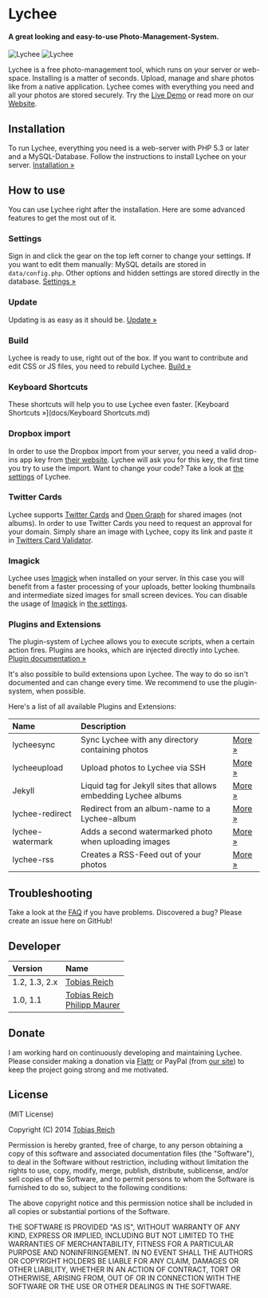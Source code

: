 # Lychee

#### A great looking and easy-to-use Photo-Management-System.

![Lychee](http://l.electerious.com/uploads/big/136b4779d133a94666d5f0d151b8ea2f.png)
![Lychee](http://l.electerious.com/uploads/big/580f1300f884c330fa34b652decb0571.png)

Lychee is a free photo-management tool, which runs on your server or web-space. Installing is a matter of seconds. Upload, manage and share photos like from a native application. Lychee comes with everything you need and all your photos are stored securely. Try the [Live Demo](http://electerious.com/lychee_demo/) or read more on our [Website](http://lychee.electerious.com).

## Installation

To run Lychee, everything you need is a web-server with PHP 5.3 or later and a MySQL-Database. Follow the instructions to install Lychee on your server. [Installation &#187;](docs/Installation.md)

## How to use

You can use Lychee right after the installation. Here are some advanced features to get the most out of it.

### Settings

Sign in and click the gear on the top left corner to change your settings. If you want to edit them manually: MySQL details are stored in `data/config.php`. Other options and hidden settings are stored directly in the database. [Settings &#187;](docs/Settings.md)

### Update

Updating is as easy as it should be.  [Update &#187;](docs/Update.md)

### Build

Lychee is ready to use, right out of the box. If you want to contribute and edit CSS or JS files, you need to rebuild Lychee. [Build &#187;](docs/Build.md)

### Keyboard Shortcuts

These shortcuts will help you to use Lychee even faster. [Keyboard Shortcuts &#187;](docs/Keyboard Shortcuts.md)

### Dropbox import

In order to use the Dropbox import from your server, you need a valid drop-ins app key from [their website](https://www.dropbox.com/developers/apps/create). Lychee will ask you for this key, the first time you try to use the import. Want to change your code? Take a look at [the settings](docs/Settings.md) of Lychee.

### Twitter Cards

Lychee supports [Twitter Cards](https://dev.twitter.com/docs/cards) and [Open Graph](http://opengraphprotocol.org) for shared images (not albums). In order to use Twitter Cards you need to request an approval for your domain. Simply share an image with Lychee, copy its link and paste it in [Twitters Card Validator](https://dev.twitter.com/docs/cards/validation/validator).

### Imagick

Lychee uses [Imagick](http://www.imagemagick.org) when installed on your server. In this case you will benefit from a faster processing of your uploads, better looking thumbnails and intermediate sized images for small screen devices. You can disable the usage of [Imagick](http://www.imagemagick.org) in [the settings](docs/Settings.md).

### Plugins and Extensions

The plugin-system of Lychee allows you to execute scripts, when a certain action fires. Plugins are hooks, which are injected directly into Lychee. [Plugin documentation &#187;](docs/Plugins.md)

It's also possible to build extensions upon Lychee. The way to do so isn't documented and can change every time. We recommend to use the plugin-system, when possible.

Here's a list of all available Plugins and Extensions:

| Name | Description | |
|:-----------|:------------|:------------|
| lycheesync | Sync Lychee with any directory containing photos | [More &#187;](https://github.com/GustavePate/lycheesync) |
| lycheeupload | Upload photos to Lychee via SSH | [More &#187;](https://github.com/r0x0r/lycheeupload) |
| Jekyll | Liquid tag for Jekyll sites that allows embedding Lychee albums | [More &#187;](https://gist.github.com/tobru/9171700) |
| lychee-redirect | Redirect from an album-name to a Lychee-album | [More &#187;](https://github.com/electerious/lychee-redirect) |
| lychee-watermark | Adds a second watermarked photo when uploading images | [More &#187;](https://github.com/electerious/lychee-watermark) |
| lychee-rss | Creates a RSS-Feed out of your photos | [More &#187;](https://github.com/cternes/Lychee-RSS) |

## Troubleshooting

Take a look at the [FAQ](docs/FAQ.md) if you have problems. Discovered a bug? Please create an issue here on GitHub!

## Developer
| Version | Name |
|:-----------|:------------|
| 1.2, 1.3, 2.x | [Tobias Reich](http://electerious.com)|
| 1.0, 1.1 | [Tobias Reich](http://electerious.com)<br>[Philipp Maurer](http://phinal.net) |

## Donate

I am working hard on continuously developing and maintaining Lychee. Please consider making a donation via [Flattr](https://flattr.com/submit/auto?user_id=electerious&url=http%3A%2F%2Flychee.electerious.com&title=Lychee&category=software) or PayPal (from [our site](http://lychee.electerious.com/)) to keep the project going strong and me motivated.

## License

(MIT License)

Copyright (C) 2014 [Tobias Reich](http://electerious.com)

Permission is hereby granted, free of charge, to any person obtaining a copy of this software and associated documentation files (the "Software"), to deal in the Software without restriction, including without limitation the rights to use, copy, modify, merge, publish, distribute, sublicense, and/or sell copies of the Software, and to permit persons to whom the Software is furnished to do so, subject to the following conditions:

The above copyright notice and this permission notice shall be included in all copies or substantial portions of the Software.

THE SOFTWARE IS PROVIDED "AS IS", WITHOUT WARRANTY OF ANY KIND, EXPRESS OR IMPLIED, INCLUDING BUT NOT LIMITED TO THE WARRANTIES OF MERCHANTABILITY, FITNESS FOR A PARTICULAR PURPOSE AND NONINFRINGEMENT. IN NO EVENT SHALL THE AUTHORS OR COPYRIGHT HOLDERS BE LIABLE FOR ANY CLAIM, DAMAGES OR OTHER LIABILITY, WHETHER IN AN ACTION OF CONTRACT, TORT OR OTHERWISE, ARISING FROM, OUT OF OR IN CONNECTION WITH THE SOFTWARE OR THE USE OR OTHER DEALINGS IN THE SOFTWARE.
